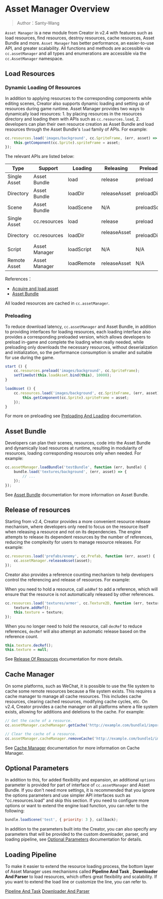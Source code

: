 # Asset Manager Overview

> Author：Santy-Wang

`Asset Manager` is a new module from Creator in v2.4 with features such as load resources, find resources, destroy resources, cache resources, Asset Bundle and more. `Asset Manager` has better performance, an easier-to-use API, and greater scalability. All functions and methods are accessible via `cc.assetManager` and all types and enumerations are accessible via the `cc.AssetManager` namespace.

## Load Resources

### Dynamic Loading Of Resources

In addition to applying resources to the corresponding components while editing scenes, Creator also supports dynamic loading and setting up of resources during game runtime. Asset Manager provides two ways to dynamically load resources: 1. by placing resources in the resources directory and loading them with APIs such as `cc.resources.load`, 2. developers can plan their own resource creation as Asset Bundle and load resources through the Asset Bundle's `load` family of APIs. For example:

```js
cc.resources.load('images/background', cc.SpriteFrame, (err, asset) => {
    this.getComponent(cc.Sprite).spriteFrame = asset;
});
```

The relevant APIs are listed below:

Type | Support | Loading | Releasing | Preloading | Querying
-- | -- | -- | -- | -- | --
Single Asset | Asset Bundle | load | release | preload | get
Directory | Asset Bundle | loadDir | releaseAsset | preloadDir  | N/A
Scene | Asset Bundle | loadScene | N/A | preloadScene  | N/A
Single Asset | cc.resources | load | release  | preload  | get
Directory | cc.resources | loadDir | releaseAsset  | preloadDir  | N/A
Script | Asset Manager | loadScript | N/A  | N/A   | N/A
Remote Asset | Asset Manager | loadRemote  | releaseAsset  | N/A | N/A

References：

- [Acquire and load asset](../scripting/load-assets.md)
- [Asset Bundle](../scripting/asset-bundle.md)

All loaded resources are cached in `cc.assetManager`.

### Preloading

To reduce download latency, `cc.assetManager` and Asset Bundle, in addition to providing interfaces for loading resources, each loading interface also provides a corresponding preloaded version, which allows developers to preload in-game and complete the loading when really needed, while preloading only downloads the necessary resources, without deserialization and initialization, so the performance consumption is smaller and suitable for use during the game.

```js
start () {
    cc.resources.preload('images/background', cc.SpriteFrame);
    setTimeOut(this.loadAsset.bind(this), 10000);
}

loadAsset () {
    cc.resources.load('images/background', cc.SpriteFrame, (err, asset) => {
        this.getComponent(cc.Sprite).spriteFrame = asset;
    });
}
```

For more on preloading see [Preloading And Loading](preload-load.md) documentation.

## Asset Bundle

Developers can plan their scenes, resources, code into the Asset Bundle and dynamically load resources at runtime, resulting in modularity of resources, loading corresponding resources only when needed. For example:

```js
cc.assetManager.loadBundle('testBundle', function (err, bundle) {
    bundle.load('textures/background', (err, asset) => {
        // ...
    });
});
```

See [Asset Bundle](bundle.md) documentation for more information on Asset Bundle.

## Release of resources

Starting from v2.4, Creator provides a more convenient resource release mechanism, where developers only need to focus on the resource itself when releasing a resource and not on its dependencies. The engine attempts to release its dependent resources by the number of references, reducing the complexity for users to manage resource releases. For example:

```js
cc.resources.load('prefabs/enemy', cc.Prefab, function (err, asset) {
    cc.assetManager.releaseAsset(asset);
});
```

Creator also provides a reference counting mechanism to help developers control the referencing and release of resources. For example:

When you need to hold a resource, call `addRef` to add a reference, which will ensure that the resource is not automatically released by other references.

```js
cc.resources.load('textures/armor', cc.Texture2D, function (err, texture) {
    texture.addRef();
    this.texture = texture;
});
```

When you no longer need to hold the resource, call `decRef` to reduce references, `decRef` will also attempt an automatic release based on the reference count.

```js
this.texture.decRef();
this.texture = null;
```

See [Release Of Resources](release-manager.md) documentation for more details.

## Cache Manager

On some platforms, such as WeChat, it is possible to use the file system to cache some remote resources because a file system exists. This requires a cache manager to manage all cache resources. This includes cache resources, clearing cached resources, modifying cache cycles, etc. On v2.4, Creator provides a cache manager on all platforms where a file system exists, allowing for additions and deletions to the cache. For example:

```js
// Get the cache of a resource.
cc.assetManager.cacheManager.getCache('http://example.com/bundle1/import/9a/9aswe123-dsqw-12xe-123xqawe12.json');

// Clear the cache of a resource.
cc.assetManager.cacheManager.removeCache('http://example.com/bundle1/import/9a/9aswe123-dsqw-12xe-123xqawe12.json');
```

See [Cache Manager](cache-manager.md) documentation for more information on Cache Manager.

## Optional Parameters

In addition to this, for added flexibility and expansion, an additional `options` parameter is provided for part of interface of `cc.assetManager` and Asset Bundle. If you don't need more settings, it is recommended that you ignore the options parameters and use simpler API interfaces such as "cc.resources.load" and skip this section. If you need to configure more options or want to extend the engine load function, you can refer to the following:

```js
bundle.loadScene('test', { priority: 3 }, callback);
```

In addition to the parameters built into the Creator, you can also specify any parameters that will be provided to the custom downloader, parser, and loading pipeline, see [Optional Parameters](options.md) documentation for details.

## Loading Pipeline

To make it easier to extend the resource loading process, the bottom layer of Asset Manager uses mechanisms called **Pipeline And Task** , **Downloader And Parser** to load resources, which offers great flexibility and scalability. If you want to extend the load line or customize the line, you can refer to.

[Pipeline And Task](pipeline-task.md)
[Downloader And Parser](downloader-parser.md)